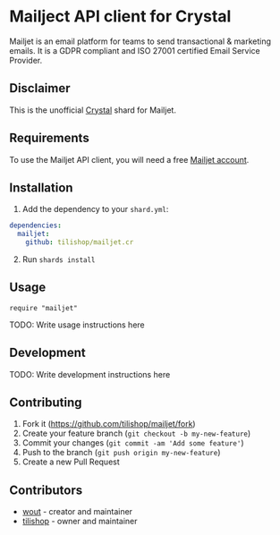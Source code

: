# Mailject API client for Crystal

Mailjet is an email platform for teams to send transactional & marketing emails.
It is a GDPR compliant and ISO 27001 certified Email Service Provider.

## Disclaimer
This is the unofficial [Crystal](https://crystal-lang.org/) shard for Mailjet.

## Requirements
To use the Mailjet API client, you will need a free
[Mailjet account](https://app.mailjet.com/signup).

## Installation

1. Add the dependency to your `shard.yml`:

```yaml
dependencies:
  mailjet:
    github: tilishop/mailjet.cr
```

2. Run `shards install`

## Usage

```crystal
require "mailjet"
```

TODO: Write usage instructions here

## Development

TODO: Write development instructions here

## Contributing

1. Fork it (<https://github.com/tilishop/mailjet/fork>)
2. Create your feature branch (`git checkout -b my-new-feature`)
3. Commit your changes (`git commit -am 'Add some feature'`)
4. Push to the branch (`git push origin my-new-feature`)
5. Create a new Pull Request

## Contributors

- [wout](https://github.com/wout) - creator and maintainer
- [tilishop](https://github.com/tilishop) - owner and maintainer
